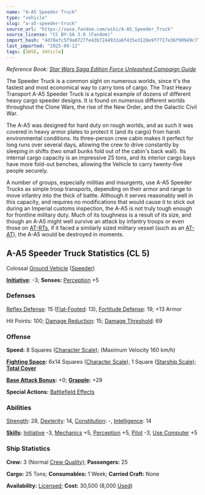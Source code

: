 ```yaml
---
name: "A-A5 Speeder Truck"
type: "vehicle"
slug: "a-a5-speeder-truck"
source_url: "https://swse.fandom.com/wiki/A-A5_Speeder_Truck"
source_license: "CC BY-SA 3.0 (Fandom)"
import_hash: "4d78efc5f9a0727fe43b7244932a6f435e3128e9f7717e36f90949c778f75072"
last_imported: "2025-09-12"
tags: [SWSE, Vehicle]
---
```

*Reference Book: [Star Wars Saga Edition Force Unleashed Campaign Guide](https://swse.fandom.com/wiki/Star_Wars_Saga_Edition_Force_Unleashed_Campaign_Guide)*

The Speeder Truck is a common sight on numerous worlds, since it's the fastest and most economical way to carry tons of cargo. The Trast Heavy Transport A-A5 Speeder Truck is a typical example of dozens of different heavy cargo speeder designs. It is found on numerous different worlds throughout the Clone Wars, the rise of the New Order, and the Galactic Civil War.

The A-A5 was designed for hard duty on rough worlds, and as such it was covered in heavy armor plates to protect it (and its cargo) from harsh environmental conditions. Its three-person crew cabin makes it perfect for long runs over several days, allowing the crew to drive constantly by sleeping in shifts (two small bunks fold out of the cabin's back wall). Its internal cargo capacity is an impressive 25 tons, and its interior cargo bays have more fold-out benches, allowing the Vehicle to carry twenty-five people securely.

A number of groups, especially militias and insurgents, use A-A5 Speeder Trucks as simple troop transports, depending on their armor and range to move infantry into the thick of battle. Although it serves reasonably well in this capacity, and requires no modifications that would cause it to stick out during an Imperial customs inspection, the A-A5 is not truly tough enough for frontline military duty. Much of its toughness is a result of its size, and though an A-A5 might well survive an attack by infantry troops or even those on [AT-RTs](https://swse.fandom.com/wiki/AT-RTs), if it faced a similarly sized military vessel (such as an [AT-AT](https://swse.fandom.com/wiki/AT-AT)), the A-A5 would be destroyed in moments.

## A-A5 Speeder Truck Statistics (CL 5)
Colossal [Ground Vehicle](https://swse.fandom.com/wiki/Ground_Vehicle) ([Speeder](https://swse.fandom.com/wiki/Speeder))

**[Initiative](https://swse.fandom.com/wiki/Initiative):** -3; **Senses:** [Perception](https://swse.fandom.com/wiki/Perception) +5
### Defenses
[Reflex Defense](https://swse.fandom.com/wiki/Reflex_Defense_(Vehicles)): 15 ([Flat-Footed](https://swse.fandom.com/wiki/Flat-Footed): 13), [Fortitude Defense](https://swse.fandom.com/wiki/Fortitude_Defense_(Vehicles)): 19; +13 Armor

Hit Points: 100; [Damage Reduction](https://swse.fandom.com/wiki/Damage_Reduction): 15; [Damage Threshold](https://swse.fandom.com/wiki/Damage_Threshold_(Vehicles)): 69
### Offense
**Speed:** 8 Squares ([Character Scale](https://swse.fandom.com/wiki/Character_Scale)); (Maximum Velocity 160 km/h)

**[Fighting Space](https://swse.fandom.com/wiki/Fighting_Space):** 6x14 Squares ([Character Scale](https://swse.fandom.com/wiki/Character_Scale)), 1 Square ([Starship Scale](https://swse.fandom.com/wiki/Starship_Scale)); **[Total Cover](https://swse.fandom.com/wiki/Total_Cover)**

**[Base Attack Bonus](https://swse.fandom.com/wiki/Base_Attack_Bonus):** +0; **[Grapple](https://swse.fandom.com/wiki/Grapple):** +29

**Special Actions:** [Battlefield Effects](https://swse.fandom.com/wiki/Battlefield_Effects)
### Abilities
[Strength](https://swse.fandom.com/wiki/Strength): 28, [Dexterity](https://swse.fandom.com/wiki/Dexterity): 14, [Constitution](https://swse.fandom.com/wiki/Constitution): -, [Intelligence](https://swse.fandom.com/wiki/Intelligence): 14

**[Skills](https://swse.fandom.com/wiki/Skills):** [Initiative](https://swse.fandom.com/wiki/Initiative) -3, [Mechanics](https://swse.fandom.com/wiki/Mechanics) +5, [Perception](https://swse.fandom.com/wiki/Perception) +5, [Pilot](https://swse.fandom.com/wiki/Pilot) -3, [Use Computer](https://swse.fandom.com/wiki/Use_Computer) +5
### Ship Statistics
**Crew:** 3 (Normal [Crew Quality](https://swse.fandom.com/wiki/Crew_Quality)); **Passengers:** 25

**Cargo:** 25 Tons; **Consumables:** 1 Week; **Carried Craft:** None

**Availability:** [Licensed](https://swse.fandom.com/wiki/Licensed); **Cost:** 30,500 (8,000 [Used](https://swse.fandom.com/wiki/Used))